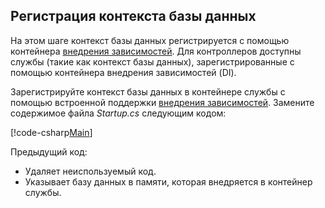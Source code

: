 ## <a name="register-the-database-context"></a>Регистрация контекста базы данных

На этом шаге контекст базы данных регистрируется с помощью контейнера [внедрения зависимостей](xref:fundamentals/dependency-injection). Для контроллеров доступны службы (такие как контекст базы данных), зарегистрированные с помощью контейнера внедрения зависимостей (DI).

Зарегистрируйте контекст базы данных в контейнере службы с помощью встроенной поддержки [внедрения зависимостей](xref:fundamentals/dependency-injection). Замените содержимое файла *Startup.cs* следующим кодом:

[!code-csharp[Main](../../tutorials/first-web-api/sample/TodoApi/Startup.cs?highlight=2,4,12)]

Предыдущий код:

* Удаляет неиспользуемый код.
* Указывает базу данных в памяти, которая внедряется в контейнер службы.